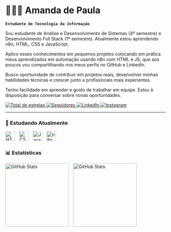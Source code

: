# 👩🏻‍💻 Amanda de Paula

**`Estudante de Tecnologia da Informação`**

Sou estudante de Análise e Desenvolvimento de Sistemas (4º semestre) e Desenvolvimento Full Stack (1º semestre). Atualmente estou aprendendo n8n, HTML, CSS e JavaScript.

Aplico esses conhecimentos em pequenos projetos colocando em prática meus aprendizados em automação usando n8n com HTML e JS, que aos poucos vou compartilhando nos meus perfis no GitHub e LinkedIn.

Busco oportunidade de contribuir em projetos reais, desenvolver minhas habilidades técnicas e crescer junto a profissionais mais experientes.

Tenho facilidade em aprender e gosto de trabalhar em equipe.
Estou à disposição para conversar sobre novas oportunidades.

<p align="left">
    <a href="https://github.com/mandiwho?tab=repositories">
        <img 
            alt="Total de estrelas" 
            title="Total de estrelas GitHub" 
            src="https://custom-icon-badges.demolab.com/github/stars/mandiwho?color=55960c&style=for-the-badge&labelColor=488207&logo=star&label=estrelas"
        />
    </a>
    <a href="https://github.com/mandiwho?tab=followers">
        <img 
            alt="Seguidores" 
            title="Me siga no GitHub" 
            src="https://custom-icon-badges.demolab.com/github/followers/mandiwho?color=236ad3&labelColor=1155ba&style=for-the-badge&logo=github&label=Seguidores&logoColor=white"
        />
    </a>
    <a href="https://www.linkedin.com/in/amandacpn/">
        <img 
            alt="LinkedIn" 
            title="Conecte-se comigo no LinkedIn" 
            src="https://custom-icon-badges.demolab.com/badge/-LinkedIn-0A66C2?style=for-the-badge&logo=linkedin&logoColor=white"
        />
    </a>

<a href="https://www.instagram.com/amandacpn">
        <img 
            alt="Instagram" 
            title="Me siga no Instagram" 
            src="https://custom-icon-badges.demolab.com/badge/Instagram-seguidores?color=6228D7&labelColor=6228D7&style=for-the-badge&logo=instagram&logoColor=white"
        />
    </a>
</p>

---

### 🤖 Estudando Atualmente

<img 
    align="left" 
    alt="HTML"
    title="HTML" 
    width="30px" 
    style="padding-right: 10px;" 
    src="https://cdn.jsdelivr.net/gh/devicons/devicon@latest/icons/html5/html5-original.svg" 
/>
<img 
    align="left" 
    alt="CSS" 
    title="CSS"
    width="30px" 
    style="padding-right: 10px;" 
    src="https://cdn.jsdelivr.net/gh/devicons/devicon@latest/icons/css3/css3-original.svg" 
/>
<img 
    align="left" 
    alt="JavaScript" 
    title="JavaScript"
    width="30px" 
    style="padding-right: 10px;" 
    src="https://cdn.jsdelivr.net/gh/devicons/devicon@latest/icons/javascript/javascript-original.svg" 
/>
<img 
    align="left" 
    alt="n8n"
    title="n8n" 
    width="30px" 
    style="padding-right: 10px;" 
    src="https://cdn.jsdelivr.net/gh/homarr-labs/dashboard-icons/svg/n8n.svg" 
/>

<br/>
<br/>

### 📊 Estatísticas

<p>
  <img 
    align="left" 
    alt="GitHub Stats" 
    height="200" 
    style="padding-right: 10px;" 
    src="https://github-readme-stats.vercel.app/api?username=mandiwho&show_icons=true&theme=tokyonight&include_all_commits=true&locale=pt-br" 
  />

<img 
      align="left" 
      alt="GitHub Stats" 
      height="200" 
      src="https://github-readme-stats.vercel.app/api/top-langs/?username=mandiwho&theme=tokyonight&layout=compact&custom_title=Tecnologias&langs_count=9" 
  />

</p>
          
